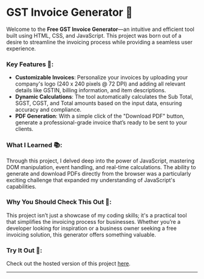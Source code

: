 # GST Invoice Generator 🧾

Welcome to the **Free GST Invoice Generator**—an intuitive and efficient tool built using HTML, CSS, and JavaScript. This project was born out of a desire to streamline the invoicing process while providing a seamless user experience.

### Key Features 🌟:
- **Customizable Invoices**: Personalize your invoices by uploading your company's logo (240 x 240 pixels @ 72 DPI) and adding all relevant details like GSTIN, billing information, and item descriptions.
- **Dynamic Calculations**: The tool automatically calculates the Sub Total, SGST, CGST, and Total amounts based on the input data, ensuring accuracy and compliance.
- **PDF Generation**: With a simple click of the "Download PDF" button, generate a professional-grade invoice that’s ready to be sent to your clients.

### What I Learned 📚:
Through this project, I delved deep into the power of JavaScript, mastering DOM manipulation, event handling, and real-time calculations. The ability to generate and download PDFs directly from the browser was a particularly exciting challenge that expanded my understanding of JavaScript's capabilities.

### Why You Should Check This Out 👀:
This project isn’t just a showcase of my coding skills; it's a practical tool that simplifies the invoicing process for businesses. Whether you’re a developer looking for inspiration or a business owner seeking a free invoicing solution, this generator offers something valuable.

### Try It Out 🚀:
Check out the hosted version of this project [here](https://invoice-generator-two-omega.vercel.app/).

---

